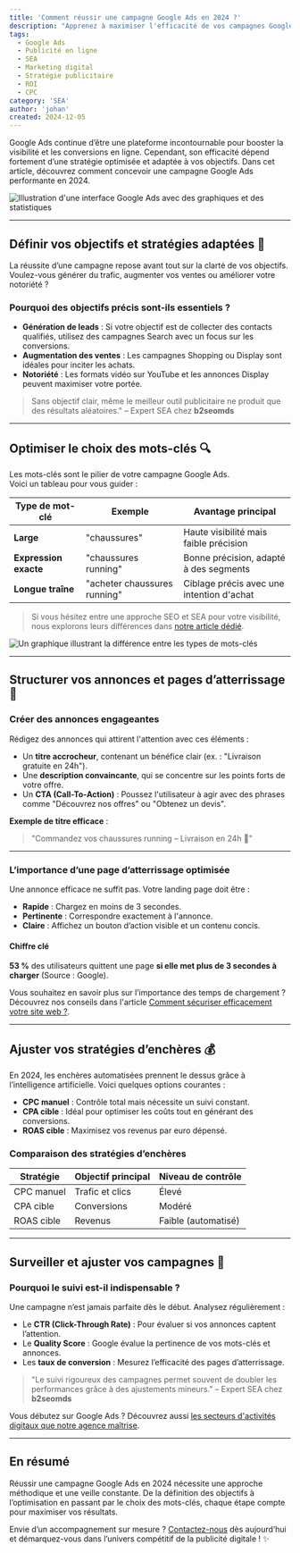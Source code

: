 ```yaml
---
title: 'Comment réussir une campagne Google Ads en 2024 ?'
description: "Apprenez à maximiser l'efficacité de vos campagnes Google Ads grâce à des stratégies avancées adaptées aux tendances 2024."
tags:
  - Google Ads
  - Publicité en ligne
  - SEA
  - Marketing digital
  - Stratégie publicitaire
  - ROI
  - CPC
category: 'SEA'
author: 'johan'
created: 2024-12-05
---
```


Google Ads continue d’être une plateforme incontournable pour booster la visibilité et les conversions en ligne. Cependant, son efficacité dépend fortement d’une stratégie optimisée et adaptée à vos objectifs. Dans cet article, découvrez comment concevoir une campagne Google Ads performante en 2024.

![Illustration d'une interface Google Ads avec des graphiques et des statistiques](/imgs/blog/interface-gads.webp)

---

## Définir vos objectifs et stratégies adaptées 🎯

La réussite d’une campagne repose avant tout sur la clarté de vos objectifs. Voulez-vous générer du trafic, augmenter vos ventes ou améliorer votre notoriété ?

### Pourquoi des objectifs précis sont-ils essentiels ?

- **Génération de leads** : Si votre objectif est de collecter des contacts qualifiés, utilisez des campagnes Search avec un focus sur les conversions.
- **Augmentation des ventes** : Les campagnes Shopping ou Display sont idéales pour inciter les achats.
- **Notoriété** : Les formats vidéo sur YouTube et les annonces Display peuvent maximiser votre portée.

> Sans objectif clair, même le meilleur outil publicitaire ne produit que des résultats aléatoires." – Expert SEA chez **b2seomds**

<!-- !! TODO !! -->
<!-- Pour aller plus loin, découvrez comment optimiser vos campagnes Shopping dans notre article dédié : [Les bonnes pratiques en SEA](/blog/bonnes-pratiques-sea). -->

---

## Optimiser le choix des mots-clés 🔍

Les mots-clés sont le pilier de votre campagne Google Ads.  
Voici un tableau pour vous guider :

| Type de mot-clé       | Exemple                      | Avantage principal                        |
| --------------------- | ---------------------------- | ----------------------------------------- |
| **Large**             | "chaussures"                 | Haute visibilité mais faible précision    |
| **Expression exacte** | "chaussures running"         | Bonne précision, adapté à des segments    |
| **Longue traîne**     | "acheter chaussures running" | Ciblage précis avec une intention d'achat |

> Si vous hésitez entre une approche SEO et SEA pour votre visibilité, nous explorons leurs différences dans [notre article dédié](/blog/seo-vs-sea).

![Un graphique illustrant la différence entre les types de mots-clés](/imgs/blog/gads-mots-clefs.webp)

---

## Structurer vos annonces et pages d’atterrissage 📝

### Créer des annonces engageantes

Rédigez des annonces qui attirent l'attention avec ces éléments :

- Un **titre accrocheur**, contenant un bénéfice clair (ex. : "Livraison gratuite en 24h").
- Une **description convaincante**, qui se concentre sur les points forts de votre offre.
- Un **CTA (Call-To-Action)** : Poussez l'utilisateur à agir avec des phrases comme "Découvrez nos offres" ou "Obtenez un devis".

**Exemple de titre efficace** :

> "Commandez vos chaussures running – Livraison en 24h 🌟"

---

### L’importance d’une page d’atterrissage optimisée

Une annonce efficace ne suffit pas. Votre landing page doit être :

- **Rapide** : Chargez en moins de 3 secondes.
- **Pertinente** : Correspondre exactement à l'annonce.
- **Claire** : Affichez un bouton d’action visible et un contenu concis.

#### Chiffre clé

**53 %** des utilisateurs quittent une page **si elle met plus de 3 secondes à charger** (Source : Google).  

Vous souhaitez en savoir plus sur l’importance des temps de chargement ? Découvrez nos conseils dans l'article [Comment sécuriser efficacement votre site web ?](/blog/securiser-un-site-web).

---

## Ajuster vos stratégies d’enchères 💰

En 2024, les enchères automatisées prennent le dessus grâce à l’intelligence artificielle. Voici quelques options courantes :

- **CPC manuel** : Contrôle total mais nécessite un suivi constant.
- **CPA cible** : Idéal pour optimiser les coûts tout en générant des conversions.
- **ROAS cible** : Maximisez vos revenus par euro dépensé.

### Comparaison des stratégies d’enchères

| Stratégie  | Objectif principal | Niveau de contrôle  |
| ---------- | ------------------ | ------------------- |
| CPC manuel | Trafic et clics    | Élevé               |
| CPA cible  | Conversions        | Modéré              |
| ROAS cible | Revenus            | Faible (automatisé) |

---

## Surveiller et ajuster vos campagnes 🚀

### Pourquoi le suivi est-il indispensable ?

Une campagne n’est jamais parfaite dès le début. Analysez régulièrement :

- Le **CTR (Click-Through Rate)** : Pour évaluer si vos annonces captent l’attention.
- Le **Quality Score** : Google évalue la pertinence de vos mots-clés et annonces.
- Les **taux de conversion** : Mesurez l’efficacité des pages d’atterrissage.

> "Le suivi rigoureux des campagnes permet souvent de doubler les performances grâce à des ajustements mineurs." – Expert SEA chez **b2seomds**

Vous débutez sur Google Ads ? Découvrez aussi [les secteurs d'activités digitaux que notre agence maîtrise](/blog/secteurs-d-activite).

---

## En résumé

Réussir une campagne Google Ads en 2024 nécessite une approche méthodique et une veille constante. De la définition des objectifs à l’optimisation en passant par le choix des mots-clés, chaque étape compte pour maximiser vos résultats.

Envie d’un accompagnement sur mesure ? [Contactez-nous](/contact) dès aujourd’hui et démarquez-vous dans l’univers compétitif de la publicité digitale ! ✨
